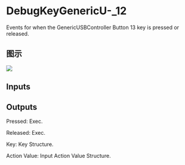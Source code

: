 # DebugKeyGenericU-_12

Events for when the GenericUSBController Button 13 key is pressed or released.

## 图示

![]($-20221218-19182598.png)

## Inputs

## Outputs

Pressed: Exec.

Released: Exec.

Key: Key Structure.

Action Value: Input Action Value Structure.

